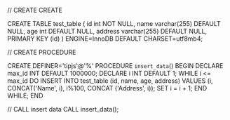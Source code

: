 // CREATE CREATE

CREATE TABLE test_table (
id int NOT NULL,
name varchar(255) DEFAULT NULL,
age int DEFAULT NULL,
address varchar(255) DEFAULT NULL,
PRIMARY KEY (id)
) ENGINE=InnoDB DEFAULT CHARSET=utf8mb4;

// CREATE PROCEDURE

CREATE DEFINER='tipjs'@'%' PROCEDURE `insert_data`()
BEGIN
DECLARE max_id INT DEFAULT 1000000;
DECLARE i INT DEFAULT 1;
WHILE i <= max_id DO
INSERT INTO test_table (id, name, age, address) VALUES (i, CONCAT('Name', i), i%100, CONCAT ('Address', i));
SET i = i + 1;
END WHILE;
END

// CALL insert data
CALL insert_data();
